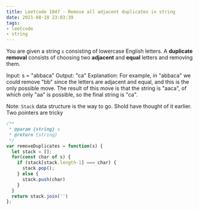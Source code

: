 ```yaml
---
title: Leetcode 1047 - Remove all adjacent duplicates in string
date: 2021-08-18 23:03:39
tags:
- leetcode
- string
---
```

You are given a string `s` consisting of lowercase English letters. A **duplicate removal** consists of choosing two **adjacent** and **equal** letters and removing them.

   Input: s = "abbaca"
   Output: "ca"
   Explanation: 
   For example, in "abbaca" we could remove "bb" since the letters are adjacent and equal, and this is the only possible move.  The result of this move is that the string is "aaca", of which only "aa" is possible, so the final string is "ca".

   Note: `Stack` data structure is the way to go. Shold have thought of it earlier. Two pointers are tricky

   ```javascript
   /**
    * @param {string} s
    * @return {string}
    */
   var removeDuplicates = function(s) {
     let stack = [];
     for(const char of s) {
       if (stack[stack.length-1] === char) {
         stack.pop();
       } else {
         stack.push(char)
       }
     }
     return stack.join('')
   };
   ```
